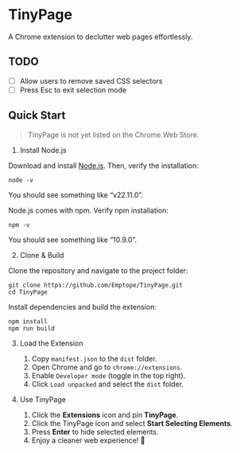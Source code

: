 # TinyPage

A Chrome extension to declutter web pages effortlessly.

## TODO
- [ ] Allow users to remove saved CSS selectors
- [ ] Press Esc to exit selection mode

## Quick Start 

> TinyPage is not yet listed on the Chrome Web Store.

1. Install Node.js

Download and install <a href="https://nodejs.org/en/">Node.js</a>. Then, verify the installation:

```
node -v
```

You should see something like “v22.11.0”.

Node.js comes with npm. Verify npm installation:

```
npm -v
```

You should see something like “10.9.0”.

2. Clone & Build

Clone the repository and navigate to the project folder:

```
git clone https://github.com/Emptope/TinyPage.git
cd TinyPage
```

Install dependencies and build the extension:

```
npm install
npm run build
```

3. Load the Extension

   1. Copy `manifest.json` to the `dist` folder.
   2. Open Chrome and go to `chrome://extensions`.
   3. Enable `Developer mode` (toggle in the top right).
   4. Click `Load unpacked` and select the `dist` folder.

4. Use TinyPage

    1. Click the **Extensions** icon and pin **TinyPage**.
    2. Click the TinyPage icon and select **Start Selecting Elements**.
    3. Press **Enter** to hide selected elements.
    4. Enjoy a cleaner web experience! 🚀
